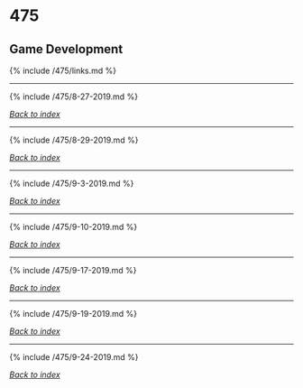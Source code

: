 # 475
## Game Development

{% include /475/links.md %}

***

{% include /475/8-27-2019.md %}

*[Back to index](#475)*

***

{% include /475/8-29-2019.md %}

*[Back to index](#475)*

***

{% include /475/9-3-2019.md %}

*[Back to index](#475)*

***

{% include /475/9-10-2019.md %}

*[Back to index](#475)*
***

{% include /475/9-17-2019.md %}

*[Back to index](#475)*

***

{% include /475/9-19-2019.md %}

*[Back to index](#475)*

***

{% include /475/9-24-2019.md %}

*[Back to index](#475)*
